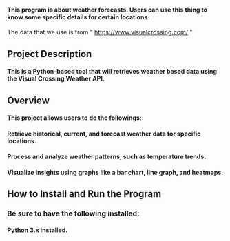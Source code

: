 #### This program is about weather forecasts. Users can use this thing to know some specific details for certain locations.
The data that we use is from " https://www.visualcrossing.com/ "

## Project Description
#### This is a Python-based tool that will retrieves weather based data using the Visual Crossing Weather API.

## Overview
#### This project allows users to do the followings:
#### Retrieve historical, current, and forecast weather data for specific locations.
#### Process and analyze weather patterns, such as temperature trends.
#### Visualize insights using graphs like a bar chart, line graph, and heatmaps.

## How to Install and Run the Program
### Be sure to have the following installed:
#### Python 3.x installed.
